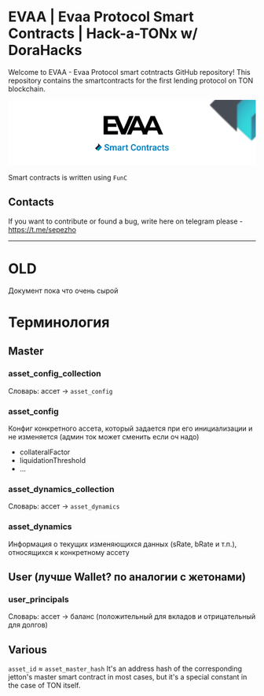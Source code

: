 # EVAA | Evaa Protocol Smart Contracts | Hack-a-TONx w/ DoraHacks
Welcome to EVAA - Evaa Protocol smart cotntracts  GitHub repository! This repository contains the smartcontracts for the first lending protocol on TON blockchain.

![Evaa Protocol](assets/evaa_smarts_git.png)

Smart contracts is written using `FunC`

## Contacts 
If you want to contribute or found a bug, write here on telegram please -  https://t.me/sepezho 


----------- 


# OLD

Документ пока что очень сырой

# Терминология

## Master

### asset_config_collection
Словарь: ассет -> `asset_config`

### asset_config
Конфиг конкретного ассета, который задается при его инициализации и не изменяется (админ ток может сменить если оч надо)
+ collateralFactor
+ liquidationThreshold
+ ...

### asset_dynamics_collection
Словарь: ассет -> `asset_dynamics`

### asset_dynamics
Информация о текущих изменяющихся данных (sRate, bRate и т.п.),
относящихся к конкретному ассету


## User (лучше Wallet? по аналогии с жетонами)

### user_principals
Словарь: ассет -> баланс (положительный для вкладов и отрицательный для долгов)

## Various

`asset_id` ≈ `asset_master_hash`
It's an address hash of the corresponding jetton's master smart contract in most cases, but it's a special constant in the case of TON itself.



